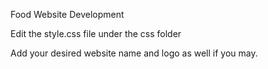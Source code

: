 Food Website Development

Edit the style.css file under the css folder

Add your desired website name and logo as well if you may.